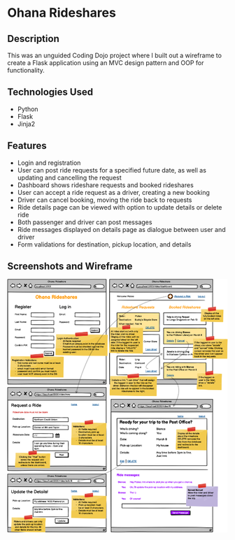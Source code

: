 
# Ohana Rideshares

## Description
This was an unguided Coding Dojo project where I built out a wireframe to create a Flask application using an MVC design pattern and OOP for functionality.

## Technologies Used
- Python
- Flask
- Jinja2

## Features
- Login and registration
- User can post ride requests for a specified future date, as well as updating and cancelling the request
- Dashboard shows rideshare requests and booked rideshares
- User can accept a ride request as a driver, creating a new booking
- Driver can cancel booking, moving the ride back to requests
- Ride details page can be viewed with option to update details or delete ride
- Both passenger and driver can post messages
- Ride messages displayed on details page as dialogue between user and driver
- Form validations for destination, pickup location, and details

## Screenshots and Wireframe
![Alt text](/flask_app/static/images/ohana_rideshares_wireframe.png?raw=true "Optional Title")
